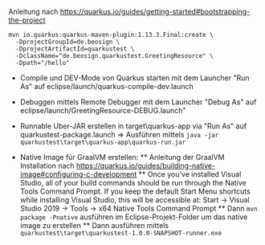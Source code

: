 Anleitung nach https://quarkus.io/guides/getting-started#bootstrapping-the-project

```
mvn io.quarkus:quarkus-maven-plugin:1.13.3.Final:create \
  -DprojectGroupId=de.beosign \
  -DprojectArtifactId=quarkustest \
  -DclassName="de.beosign.quarkustest.GreetingResource" \
  -Dpath="/hello"
```
  
* Compile und DEV-Mode von Quarkus starten mit dem Launcher "Run As" auf eclipse/launch/quarkus-compile-dev.launch
* Debuggen mittels Remote Debugger mit dem Launcher "Debug As" auf eclipse/launch/GreetingResource-DEBUG.launch"
* Runnable Uber-JAR erstellen in target\quarkus-app via "Run As" auf quarkustest-package.launch => Ausführen mittels `java -jar quarkustest\target\quarkus-app\quarkus-run.jar`

* Native Image für GraalVM erstellen:
  ** Anleitung der GraalVM Installation nach https://quarkus.io/guides/building-native-image#configuring-c-development
  ** Once you've installed Visual Studio, all of your build commands should be run through the Native Tools Command Prompt. If you keep the default Start Menu shortcuts while installing Visual Studio, this will be accessible at: Start -> Visual Studio 2019 -> Tools -> x64 Native Tools Command Prompt
  ** Dann `mvn package -Pnative` ausführen im Eclipse-Projekt-Folder um das native image zu erstellen
  ** Dann ausführen mittels `quarkustest\target\quarkustest-1.0.0-SNAPSHOT-runner.exe`